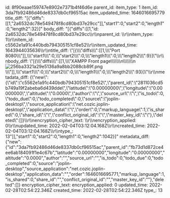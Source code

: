 id: 8f90eaae159747e8902e7371b4f46d6e
parent_id: 
item_type: 1
item_id: 3da7fb92486d46de8337db0cf96515ac
item_updated_time: 1646016695779
title_diff: "[{\"diffs\":[[1,\"2a6532dc78e549478f8cd80bd37e29cc\"]],\"start1\":0,\"start2\":0,\"length1\":0,\"length2\":32}]"
body_diff: "[{\"diffs\":[[1,\"id: 2a6532dc78e549478f8cd80bd37e29cc\\\r\\\nparent_id: \\\r\\\nitem_type: 1\\\r\\\nitem_id: c5562e1a91c440bdb794305151cf8e52\\\r\\\nitem_updated_time: 1643944035636\\\r\\\ntitle_diff: \\\"[{\\\\\\\"diffs\\\\\\\":[[1,\\\\\\\"Port 8080\\\\\\\"]],\\\\\\\"start1\\\\\\\":0,\\\\\\\"start2\\\\\\\":0,\\\\\\\"length1\\\\\\\":0,\\\\\\\"length2\\\\\\\":9}]\\\"\\\r\\\nbody_diff: \\\"[{\\\\\\\"diffs\\\\\\\":[[1,\\\\\\\"XAMPP Front page\\\\\\\\\\\\\n\\\\\\\\\\\\\n![256ba3321a29e5136a9a8bb2088cb89f.png](:/1917476bfb1748c5b1e3958cca34e8aa)\\\\\\\"]],\\\\\\\"start1\\\\\\\":0,\\\\\\\"start2\\\\\\\":0,\\\\\\\"length1\\\\\\\":0,\\\\\\\"length2\\\\\\\":93}]\\\"\\\r\\\nmetadata_diff: {\\\"new\\\":{\\\"id\\\":\\\"c5562e1a91c440bdb794305151cf8e52\\\",\\\"parent_id\\\":\\\"2811036cd5b749a19f2abeba6d439dde\\\",\\\"latitude\\\":\\\"0.00000000\\\",\\\"longitude\\\":\\\"0.00000000\\\",\\\"altitude\\\":\\\"0.0000\\\",\\\"author\\\":\\\"\\\",\\\"source_url\\\":\\\"\\\",\\\"is_todo\\\":0,\\\"todo_due\\\":0,\\\"todo_completed\\\":0,\\\"source\\\":\\\"joplin-desktop\\\",\\\"source_application\\\":\\\"net.cozic.joplin-desktop\\\",\\\"application_data\\\":\\\"\\\",\\\"order\\\":0,\\\"markup_language\\\":1,\\\"is_shared\\\":0,\\\"share_id\\\":\\\"\\\",\\\"conflict_original_id\\\":\\\"\\\",\\\"master_key_id\\\":\\\"\\\"},\\\"deleted\\\":[]}\\\r\\\nencryption_cipher_text: \\\r\\\nencryption_applied: 0\\\r\\\nupdated_time: 2022-02-04T03:12:04.168Z\\\r\\\ncreated_time: 2022-02-04T03:12:04.168Z\\\r\\\ntype_: 13\"]],\"start1\":0,\"start2\":0,\"length1\":0,\"length2\":1042}]"
metadata_diff: {"new":{"id":"3da7fb92486d46de8337db0cf96515ac","parent_id":"fb73d1d872ce4ee6ab184091f1e4c67b","latitude":"0.00000000","longitude":"0.00000000","altitude":"0.0000","author":"","source_url":"","is_todo":0,"todo_due":0,"todo_completed":0,"source":"joplin-desktop","source_application":"net.cozic.joplin-desktop","application_data":"","order":1646016695771,"markup_language":1,"is_shared":0,"share_id":"","conflict_original_id":"","master_key_id":""},"deleted":[]}
encryption_cipher_text: 
encryption_applied: 0
updated_time: 2022-02-28T02:54:22.346Z
created_time: 2022-02-28T02:54:22.346Z
type_: 13